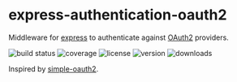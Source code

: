 # express-authentication-oauth2

Middleware for [express] to authenticate against [OAuth2] providers.

![build status](http://img.shields.io/travis/izaakschroeder/s3-streams.svg?style=flat)
![coverage](http://img.shields.io/coveralls/izaakschroeder/s3-streams.svg?style=flat)
![license](http://img.shields.io/npm/l/s3-streams.svg?style=flat)
![version](http://img.shields.io/npm/v/s3-streams.svg?style=flat)
![downloads](http://img.shields.io/npm/dm/s3-streams.svg?style=flat)

Inspired by [simple-oauth2].

```javascript

```

[express]: http://expressjs.com/
[OAuth2]: http://oauth.net/2/
[simple-oauth2]: https://github.com/andreareginato/simple-oauth2/
